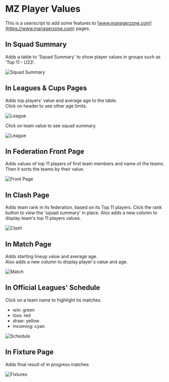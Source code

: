 # MZ Player Values

This is a userscript to add some features to [www.managerzone.com](https://www.managerzone.com) pages.  

## In Squad Summary

Adds a table to 'Squad Summary' to show player values in groups such as 'Top 11 - U23'.  

![Squad Summary](https://raw.githubusercontent.com/mz-ir/mz-player-values/main/img/SquadSummary.png)

## In Leagues & Cups Pages

Adds top players' value and average age to the table.  
Click on header to see other age limits.

![League](https://raw.githubusercontent.com/mz-ir/mz-player-values/main/img/LeaguePageToggle.gif)

Click on team value to see squad summary.

![League](https://raw.githubusercontent.com/mz-ir/mz-player-values/main/img/LeaguePage.png)

## In Federation Front Page

Adds values of top 11 players of first team members and name of the teams. Then it sorts the teams by their value.  

![Front Page](https://raw.githubusercontent.com/mz-ir/mz-player-values/main/img/FrontPage.png)

## In Clash Page

Adds team rank in its federation, based on its Top 11 players. Click the rank button to view the 'squad summary' in place.
Also adds a new column to display team's top 11 players values.  

![Clash](https://raw.githubusercontent.com/mz-ir/mz-player-values/main/img/Clash.png)

## In Match Page

Adds starting lineup value and average age.  
Also adds a new column to display player's value and age.

![Match](https://raw.githubusercontent.com/mz-ir/mz-player-values/main/img/MatchPage.png)

## In Official Leagues' Schedule

Click on a team name to highlight its matches.  
- win: green
- loss: red
- draw: yellow
- incoming: cyan

![Schedule](https://raw.githubusercontent.com/mz-ir/mz-player-values/main/img/ScheduleColoring.gif)

## In Fixture Page

Adds final result of in progress matches

![Fixtures](https://raw.githubusercontent.com/mz-ir/mz-player-values/main/img/Fixtures.png)
